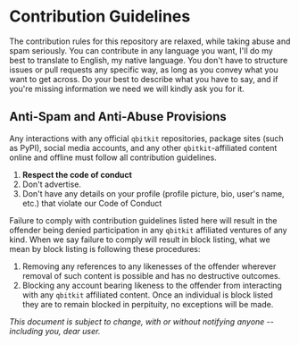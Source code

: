 # Contribution Guidelines
The contribution rules for this repository are relaxed, while taking abuse and spam seriously. You can contribute in any language you want, I'll do my best to translate to English, my native language. You don't have to structure issues or pull requests any specific way, as long as you convey what you want to get across. Do your best to describe what you have to say, and if you're missing information we need we will kindly ask you for it.

## Anti-Spam and Anti-Abuse Provisions
Any interactions with any official `qbitkit` repositories, package sites (such as PyPI), social media accounts, and any other `qbitkit`-affiliated content online and offline must follow all contribution guidelines.
1) **Respect the code of conduct**
2) Don't advertise.
3) Don't have any details on your profile (profile picture, bio, user's name, etc.) that violate our Code of Conduct

Failure to comply with contribution guidelines listed here will result in the offender being denied participation in any `qbitkit` affiliated ventures of any kind.
When we say failure to comply will result in block listing, what we mean by block listing is following these procedures:
1) Removing any references to any likenesses of the offender wherever removal of such content is possible and has no destructive outcomes.
2) Blocking any account bearing likeness to the offender from interacting with any `qbitkit` affiliated content.
Once an individual is block listed they are to remain blocked in perpituity, no exceptions will be made.




*This document is subject to change, with or without notifying anyone -- including you, dear user.*
